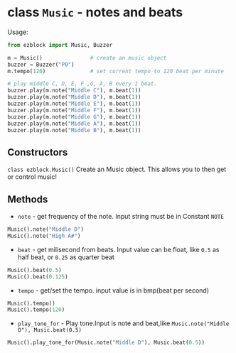 # class `Music` - notes and beats

Usage:
```python
from ezblock import Music, Buzzer

m = Music()               # create an music object
buzzer = Buzzer("P0")
m.tempo(120)              # set current tempo to 120 beat per minute

# play middle C, D, E, F ,G, A, B every 1 beat.
buzzer.play(m.note("Middle C"), m.beat(1))
buzzer.play(m.note("Middle D"), m.beat(1))
buzzer.play(m.note("Middle E"), m.beat(1))
buzzer.play(m.note("Middle F"), m.beat(1))
buzzer.play(m.note("Middle G"), m.beat(1))
buzzer.play(m.note("Middle A"), m.beat(1))
buzzer.play(m.note("Middle B"), m.beat(1))

```
## Constructors
```class ezblock.Music()```
Create an Music object. This allows you to then get or control music!

## Methods
- `note` - get frequency of the note. Input string must be in Constant `NOTE`
```python
Music().note("Middle D")
Music().note("High A#")
```
- `beat` - get milisecond from beats. Input value can be float, like `0.5` as half beat, or `0.25` as quarter beat
```python
Music().beat(0.5)
Music().beat(0.125)
```
- `tempo` - get/set the tempo. input value is in bmp(beat per second)
```python
Music().tempo()
Music().tempo(120)
```
- `play_tone_for` - Play tone.Input is note and beat,like `Music.note("Middle D"), Music.beat(0.5)`
```python
Music().play_tone_for(Music.note("Middle D"), Music.beat(0.5))
```
